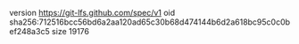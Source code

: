 version https://git-lfs.github.com/spec/v1
oid sha256:712516bcc56bd6a2aa120ad65c30b68d474144b6d2a618bc95c0c0bef248a3c5
size 19176
